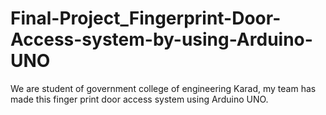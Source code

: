 # Final-Project_Fingerprint-Door-Access-system-by-using-Arduino-UNO
We are student of government college of engineering Karad, my team has made this finger print door access system using Arduino UNO.
